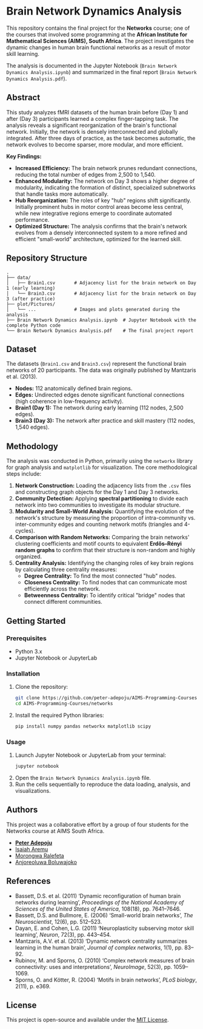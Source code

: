 # Brain Network Dynamics Analysis

This repository contains the final project for the **Networks** course; one of the courses that involved some programming at the **African Institute for Mathematical Sciences (AIMS), South Africa**. The project investigates the dynamic changes in human brain functional networks as a result of motor skill learning.

The analysis is documented in the Jupyter Notebook (`Brain Network Dynamics Analysis.ipynb`) and summarized in the final report (`Brain Network Dynamics Analysis.pdf`).

## Abstract

This study analyzes fMRI datasets of the human brain before (Day 1) and after (Day 3) participants learned a complex finger-tapping task. The analysis reveals a significant reorganization of the brain's functional network. Initially, the network is densely interconnected and globally integrated. After three days of practice, as the task becomes automatic, the network evolves to become sparser, more modular, and more efficient.

**Key Findings:**
- **Increased Efficiency:** The brain network prunes redundant connections, reducing the total number of edges from 2,500 to 1,540.
- **Enhanced Modularity:** The network on Day 3 shows a higher degree of modularity, indicating the formation of distinct, specialized subnetworks that handle tasks more automatically.
- **Hub Reorganization:** The roles of key "hub" regions shift significantly. Initially prominent hubs in motor control areas become less central, while new integrative regions emerge to coordinate automated performance.
- **Optimized Structure:** The analysis confirms that the brain's network evolves from a densely interconnected system to a more refined and efficient "small-world" architecture, optimized for the learned skill.

## Repository Structure

```
.
├── data/
│   ├── Brain1.csv       # Adjacency list for the brain network on Day 1 (early learning)
│   └── Brain3.csv       # Adjacency list for the brain network on Day 3 (after practice)
├── plot/Pictures/
│   └── ...              # Images and plots generated during the analysis
├── Brain Network Dynamics Analysis.ipynb  # Jupyter Notebook with the complete Python code
└── Brain Network Dynamics Analysis.pdf    # The final project report
```

## Dataset

The datasets (`Brain1.csv` and `Brain3.csv`) represent the functional brain networks of 20 participants. The data was originally published by Mantzaris et al. (2013).

- **Nodes:** 112 anatomically defined brain regions.
- **Edges:** Undirected edges denote significant functional connections (high coherence in low-frequency activity).
- **Brain1 (Day 1):** The network during early learning (112 nodes, 2,500 edges).
- **Brain3 (Day 3):** The network after practice and skill mastery (112 nodes, 1,540 edges).

## Methodology

The analysis was conducted in Python, primarily using the `networkx` library for graph analysis and `matplotlib` for visualization. The core methodological steps include:

1.  **Network Construction:** Loading the adjacency lists from the `.csv` files and constructing graph objects for the Day 1 and Day 3 networks.
2.  **Community Detection:** Applying **spectral partitioning** to divide each network into two communities to investigate its modular structure.
3.  **Modularity and Small-World Analysis:** Quantifying the evolution of the network's structure by measuring the proportion of intra-community vs. inter-community edges and counting network motifs (triangles and 4-cycles).
4.  **Comparison with Random Networks:** Comparing the brain networks' clustering coefficients and motif counts to equivalent **Erdős–Rényi random graphs** to confirm that their structure is non-random and highly organized.
5.  **Centrality Analysis:** Identifying the changing roles of key brain regions by calculating three centrality measures:
    -   **Degree Centrality:** To find the most connected "hub" nodes.
    -   **Closeness Centrality:** To find nodes that can communicate most efficiently across the network.
    -   **Betweenness Centrality:** To identify critical "bridge" nodes that connect different communities.

## Getting Started

### Prerequisites

- Python 3.x
- Jupyter Notebook or JupyterLab

### Installation

1.  Clone the repository:
    ```bash
    git clone https://github.com/peter-adepoju/AIMS-Programming-Courses.git
    cd AIMS-Programming-Courses/networks
    ```

2.  Install the required Python libraries:
    ```bash
    pip install numpy pandas networkx matplotlib scipy
    ```

### Usage

1.  Launch Jupyter Notebook or JupyterLab from your terminal:
    ```bash
    jupyter notebook
    ```
2.  Open the `Brain Network Dynamics Analysis.ipynb` file.
3.  Run the cells sequentially to reproduce the data loading, analysis, and visualizations.

## Authors

This project was a collaborative effort by a group of four students for the Networks course at AIMS South Africa.

- [**Peter Adepoju**](https://github.com/peter-adepoju)
- [Isaiah Aremu](https://www.linkedin.com/in/isaiah-anuoluwapo-aremu-1a7301305)
- [Morongwa Ralefeta](https://www.linkedin.com/in/morongwa-ralefeta-85b27021b)
-  [Anjoreoluwa Boluwajoko](https://www.linkedin.com/in/anjoreoluwa-boluwajoko-0050b9160)

## References

- Bassett, D.S. et al. (2011) ‘Dynamic reconfiguration of human brain networks during learning’, *Proceedings of the National Academy of Sciences of the United States of America*, 108(18), pp. 7641–7646.
- Bassett, D.S. and Bullmore, E. (2006) ‘Small-world brain networks’, *The Neuroscientist*, 12(6), pp. 512–523.
- Dayan, E. and Cohen, L.G. (2011) ‘Neuroplasticity subserving motor skill learning’, *Neuron*, 72(3), pp. 443–454.
- Mantzaris, A.V. et al. (2013) ‘Dynamic network centrality summarizes learning in the human brain’, *Journal of complex networks*, 1(1), pp. 83–92.
- Rubinov, M. and Sporns, O. (2010) ‘Complex network measures of brain connectivity: uses and interpretations’, *NeuroImage*, 52(3), pp. 1059–1069.
- Sporns, O. and Kötter, R. (2004) ‘Motifs in brain networks’, *PLoS biology*, 2(11), p. e369.

## License

This project is open-source and available under the [MIT License](LICENSE).
